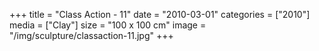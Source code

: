 +++
title = "Class Action - 11"
date = "2010-03-01"
categories = ["2010"]
media = ["Clay"]
size = "100 x 100 cm"
image = "/img/sculpture/classaction-11.jpg"
+++
